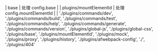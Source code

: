 | base | 处理 config.base |
| plugins/mountElementId | 处理 config.mountElementId |
|
'./plugins/commands/dev',
'./plugins/commands/build',
'./plugins/commands/test',
'./plugins/commands/help',
'./plugins/commands/generate',
'./plugins/commands/version',
'./plugins/global-js',
'./plugins/global-css',
'./plugins/base',
'./plugins/mountElementId',
'./plugins/mock',
'./plugins/proxy',
'./plugins/history',
'./plugins/afwebpack-config',
'./',
'./plugins/404'
